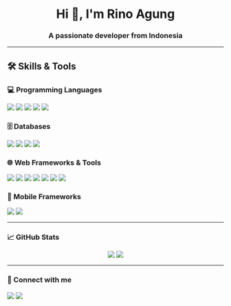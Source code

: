 <h1 align="center">Hi 👋, I'm Rino Agung</h1>
<h3 align="center">A passionate developer from Indonesia</h3>

<!-- -   🔭 I’m currently working on **[Nama Proyek atau Fokus Saat Ini]**

-   🌱 I’m currently learning **[Teknologi/Bahasa yang Sedang Dipelajari]**

-   💬 Ask me about **[Topik yang Kamu Kuasai]**

-   📫 How to reach me **[Email atau Link Sosial Media]**

-   ⚡ Fun fact **[Fakta Menarik tentang Kamu]** -->

---

## 🛠️ Skills & Tools

### 💻 Programming Languages

<p>
  <img src="https://img.shields.io/badge/PHP-777BB4?style=for-the-badge&logo=php&logoColor=white" />
  <img src="https://img.shields.io/badge/JavaScript-F7DF1E?style=for-the-badge&logo=javascript&logoColor=black" />
  <img src="https://img.shields.io/badge/Dart-0175C2?style=for-the-badge&logo=dart&logoColor=white" />
  <img src="https://img.shields.io/badge/HTML5-E34F26?style=for-the-badge&logo=html5&logoColor=white" />
  <img src="https://img.shields.io/badge/CSS3-1572B6?style=for-the-badge&logo=css3&logoColor=white" />
</p>

### 🗄️ Databases

<p>
  <img src="https://img.shields.io/badge/MySQL-4479A1?style=for-the-badge&logo=mysql&logoColor=white" />
  <img src="https://img.shields.io/badge/PostgreSQL-336791?style=for-the-badge&logo=postgresql&logoColor=white" />
  <img src="https://img.shields.io/badge/MongoDB-47A248?style=for-the-badge&logo=mongodb&logoColor=white" />
  <img src="https://img.shields.io/badge/SQL_Server-CC2927?style=for-the-badge&logo=microsoft-sql-server&logoColor=white" />
</p>

### 🌐 Web Frameworks & Tools

<p>
  <img src="https://img.shields.io/badge/CodeIgniter-EF4223?style=for-the-badge&logo=codeigniter&logoColor=white" />
  <img src="https://img.shields.io/badge/Laravel-F9322C?style=for-the-badge&logo=laravel&logoColor=white" />
  <img src="https://img.shields.io/badge/Next.js-000000?style=for-the-badge&logo=next.js&logoColor=white" />
  <img src="https://img.shields.io/badge/React-61DAFB?style=for-the-badge&logo=react&logoColor=black" />
  <img src="https://img.shields.io/badge/Bootstrap-7952B3?style=for-the-badge&logo=bootstrap&logoColor=white" />
  <img src="https://img.shields.io/badge/AJAX-25A162?style=for-the-badge&logo=code&logoColor=white" />
  <img src="https://img.shields.io/badge/jQuery-0769AD?style=for-the-badge&logo=jquery&logoColor=white" />
</p>

### 📱 Mobile Frameworks

<p>
  <img src="https://img.shields.io/badge/Flutter-02569B?style=for-the-badge&logo=flutter&logoColor=white" />
  <img src="https://img.shields.io/badge/React_Native-20232A?style=for-the-badge&logo=react&logoColor=61DAFB" />
</p>

---

### 📈 GitHub Stats

<p align="center">
  <img src="https://github-readme-stats.vercel.app/api?username=namakamu&show_icons=true&theme=radical" />
  <img src="https://github-readme-streak-stats.herokuapp.com/?user=namakamu&theme=radical" />
</p>

---

### 🔗 Connect with me

<p align="left">
  <a href="https://linkedin.com/in/namakamu" target="blank"><img align="center" src="https://img.shields.io/badge/LinkedIn-blue?style=flat&logo=linkedin" /></a>
  <a href="https://twitter.com/namakamu" target="blank"><img align="center" src="https://img.shields.io/badge/Twitter-1DA1F2?style=flat&logo=twitter&logoColor=white" /></a>
</p>

